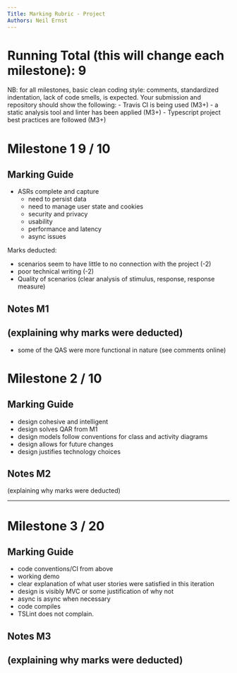 ```yaml
---
Title: Marking Rubric - Project
Authors: Neil Ernst
---
```


# Running Total (this will change each milestone):   9

NB: for all milestones, basic clean coding style: comments, standardized indentation, lack of code smells, is expected. Your submission and repository should show the following: 
	- Travis CI is being used (M3+)
	- a static analysis tool and linter has been applied (M3+)
	- Typescript project best practices are followed (M3+)

# Milestone 1    9 / 10

## Marking Guide	
- ASRs complete and capture
  - need to persist data
  - need to manage user state and cookies
  - security and privacy
  - usability
  - performance and latency
  - async issues

Marks deducted:
- scenarios seem to have little to no connection with the project (-2)
- poor technical writing  (-2)
- Quality of scenarios (clear analysis of stimulus, response, response measure)

## Notes M1
(explaining why marks were deducted)
-----
- some of the QAS were more functional in nature (see comments online)

# Milestone 2    / 10

## Marking Guide
- design cohesive and intelligent
- design solves QAR from M1
- design models follow conventions for class and activity diagrams
- design allows for future changes
- design justifies technology choices

## Notes M2
(explaining why marks were deducted)

-----


# Milestone 3    / 20

## Marking Guide	
- code conventions/CI from above
- working demo 
- clear explanation of what user stories were satisfied in this iteration
- design is visibly MVC or some justification of why not 
- async is async when necessary
- code compiles
- TSLint does not complain.

## Notes M3
(explaining why marks were deducted)
-----
